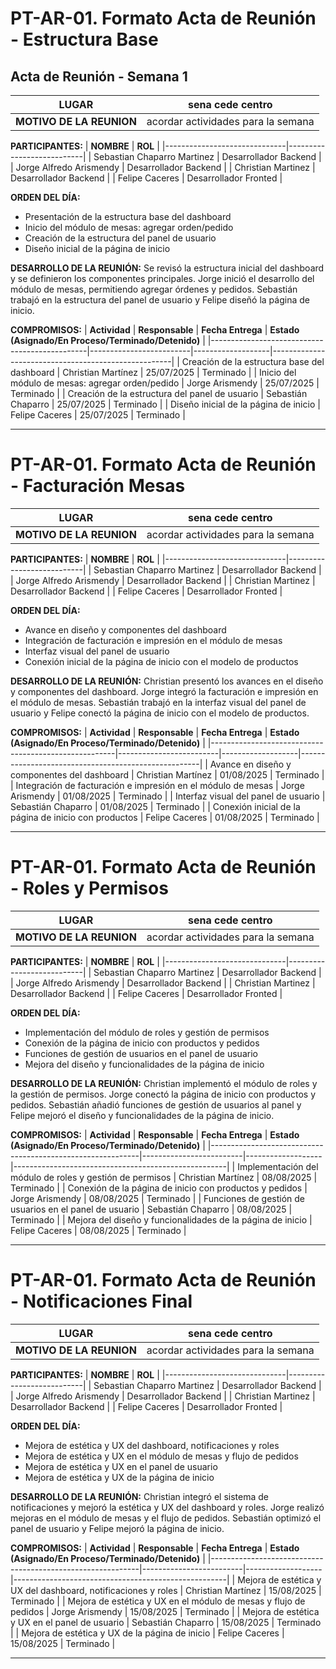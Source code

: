 

# PT-AR-01. Formato Acta de Reunión - Estructura Base


## Acta de Reunión - Semana 1


| **LUGAR** | sena cede centro  |
| --- | --- |
| **MOTIVO DE LA REUNION** | acordar actividades para la semana  |

**PARTICIPANTES:**
| **NOMBRE**                   | **ROL**                   |
|------------------------------|---------------------------|
| Sebastian Chaparro Martinez  | Desarrollador Backend     |
| Jorge Alfredo Arismendy      | Desarrollador Backend     |
| Christian Martinez           | Desarrollador Backend     |
| Felipe Caceres               | Desarrollador Fronted     |

**ORDEN DEL DÍA:**
- Presentación de la estructura base del dashboard
- Inicio del módulo de mesas: agregar orden/pedido
- Creación de la estructura del panel de usuario
- Diseño inicial de la página de inicio

**DESARROLLO DE LA REUNIÓN:**
Se revisó la estructura inicial del dashboard y se definieron los componentes principales. Jorge inició el desarrollo del módulo de mesas, permitiendo agregar órdenes y pedidos. Sebastián trabajó en la estructura del panel de usuario y Felipe diseñó la página de inicio.

**COMPROMISOS:**
| **Actividad**                                 | **Responsable**         | **Fecha Entrega** | **Estado (Asignado/En Proceso/Terminado/Detenido)** |
|-----------------------------------------------|-------------------------|-------------------|-----------------------------------------------------|
| Creación de la estructura base del dashboard  | Christian Martínez      | 25/07/2025        | Terminado                                            |
| Inicio del módulo de mesas: agregar orden/pedido | Jorge Arismendy      | 25/07/2025        | Terminado                                            |
| Creación de la estructura del panel de usuario | Sebastián Chaparro     | 25/07/2025        | Terminado                                            |
| Diseño inicial de la página de inicio         | Felipe Caceres          | 25/07/2025        | Terminado                                            |

---


# PT-AR-01. Formato Acta de Reunión - Facturación Mesas



| **LUGAR** | sena cede centro  |
| --- | --- |
| **MOTIVO DE LA REUNION** | acordar actividades para la semana  |

**PARTICIPANTES:**
| **NOMBRE**                   | **ROL**                   |
|------------------------------|---------------------------|
| Sebastian Chaparro Martinez  | Desarrollador Backend     |
| Jorge Alfredo Arismendy      | Desarrollador Backend     |
| Christian Martinez           | Desarrollador Backend     |
| Felipe Caceres               | Desarrollador Fronted     |

**ORDEN DEL DÍA:**
- Avance en diseño y componentes del dashboard
- Integración de facturación e impresión en el módulo de mesas
- Interfaz visual del panel de usuario
- Conexión inicial de la página de inicio con el modelo de productos

**DESARROLLO DE LA REUNIÓN:**
Christian presentó los avances en el diseño y componentes del dashboard. Jorge integró la facturación e impresión en el módulo de mesas. Sebastián trabajó en la interfaz visual del panel de usuario y Felipe conectó la página de inicio con el modelo de productos.

**COMPROMISOS:**
| **Actividad**                                         | **Responsable**         | **Fecha Entrega** | **Estado (Asignado/En Proceso/Terminado/Detenido)** |
|------------------------------------------------------|-------------------------|-------------------|-----------------------------------------------------|
| Avance en diseño y componentes del dashboard          | Christian Martínez      | 01/08/2025        | Terminado                                            |
| Integración de facturación e impresión en el módulo de mesas | Jorge Arismendy | 01/08/2025        | Terminado                                            |
| Interfaz visual del panel de usuario                  | Sebastián Chaparro     | 01/08/2025        | Terminado                                            |
| Conexión inicial de la página de inicio con productos | Felipe Caceres          | 01/08/2025        | Terminado                                            |

---


# PT-AR-01. Formato Acta de Reunión - Roles y Permisos



| **LUGAR** | sena cede centro  |
| --- | --- |
| **MOTIVO DE LA REUNION** | acordar actividades para la semana  |

**PARTICIPANTES:**
| **NOMBRE**                   | **ROL**                   |
|------------------------------|---------------------------|
| Sebastian Chaparro Martinez  | Desarrollador Backend     |
| Jorge Alfredo Arismendy      | Desarrollador Backend     |
| Christian Martinez           | Desarrollador Backend     |
| Felipe Caceres               | Desarrollador Fronted     |

**ORDEN DEL DÍA:**
- Implementación del módulo de roles y gestión de permisos
- Conexión de la página de inicio con productos y pedidos
- Funciones de gestión de usuarios en el panel de usuario
- Mejora del diseño y funcionalidades de la página de inicio

**DESARROLLO DE LA REUNIÓN:**
Christian implementó el módulo de roles y la gestión de permisos. Jorge conectó la página de inicio con productos y pedidos. Sebastián añadió funciones de gestión de usuarios al panel y Felipe mejoró el diseño y funcionalidades de la página de inicio.

**COMPROMISOS:**
| **Actividad**                                               | **Responsable**         | **Fecha Entrega** | **Estado (Asignado/En Proceso/Terminado/Detenido)** |
|------------------------------------------------------------|-------------------------|-------------------|-----------------------------------------------------|
| Implementación del módulo de roles y gestión de permisos    | Christian Martínez      | 08/08/2025        | Terminado                                            |
| Conexión de la página de inicio con productos y pedidos     | Jorge Arismendy        | 08/08/2025        | Terminado                                            |
| Funciones de gestión de usuarios en el panel de usuario     | Sebastián Chaparro     | 08/08/2025        | Terminado                                            |
| Mejora del diseño y funcionalidades de la página de inicio  | Felipe Caceres          | 08/08/2025        | Terminado                                            |

---


# PT-AR-01. Formato Acta de Reunión - Notificaciones Final



| **LUGAR** | sena cede centro  |
| --- | --- |
| **MOTIVO DE LA REUNION** | acordar actividades para la semana  |

**PARTICIPANTES:**
| **NOMBRE**                   | **ROL**                   |
|------------------------------|---------------------------|
| Sebastian Chaparro Martinez  | Desarrollador Backend     |
| Jorge Alfredo Arismendy      | Desarrollador Backend     |
| Christian Martinez           | Desarrollador Backend     |
| Felipe Caceres               | Desarrollador Fronted     |

**ORDEN DEL DÍA:**
- Mejora de estética y UX del dashboard, notificaciones y roles
- Mejora de estética y UX en el módulo de mesas y flujo de pedidos
- Mejora de estética y UX en el panel de usuario
- Mejora de estética y UX de la página de inicio

**DESARROLLO DE LA REUNIÓN:**
Christian integró el sistema de notificaciones y mejoró la estética y UX del dashboard y roles. Jorge realizó mejoras en el módulo de mesas y el flujo de pedidos. Sebastián optimizó el panel de usuario y Felipe mejoró la página de inicio.

**COMPROMISOS:**
| **Actividad**                                               | **Responsable**         | **Fecha Entrega** | **Estado (Asignado/En Proceso/Terminado/Detenido)** |
|------------------------------------------------------------|-------------------------|-------------------|-----------------------------------------------------|
| Mejora de estética y UX del dashboard, notificaciones y roles | Christian Martínez   | 15/08/2025        | Terminado                                            |
| Mejora de estética y UX en el módulo de mesas y flujo de pedidos | Jorge Arismendy    | 15/08/2025        | Terminado                                            |
| Mejora de estética y UX en el panel de usuario              | Sebastián Chaparro     | 15/08/2025        | Terminado                                            |
| Mejora de estética y UX de la página de inicio              | Felipe Caceres          | 15/08/2025        | Terminado                                            |

---
